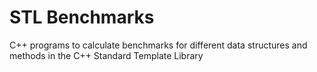 # STL Benchmarks
C++ programs to calculate benchmarks for different data structures and methods in the C++ Standard Template Library
